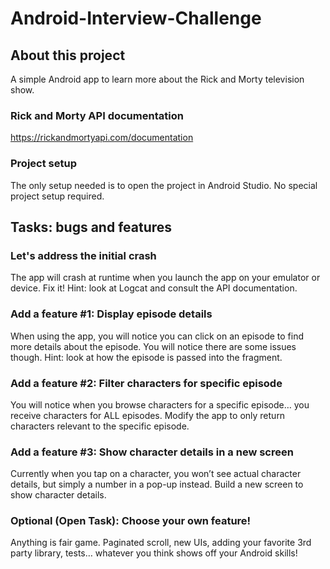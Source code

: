 # Android-Interview-Challenge

## About this project
A simple Android app to learn more about the Rick and Morty television show.

### Rick and Morty API documentation
https://rickandmortyapi.com/documentation

### Project setup
The only setup needed is to open the project in Android Studio. No special project setup required.

## Tasks: bugs and features

### Let's address the initial crash
The app will crash at runtime when you launch the app on your emulator or device. Fix it! Hint: look at Logcat and consult the API documentation.

### Add a feature #1: Display episode details
When using the app, you will notice you can click on an episode to find more details about the episode. You will notice there are some issues though. Hint: look at how the episode is passed into the fragment.

### Add a feature #2: Filter characters for specific episode
You will notice when you browse characters for a specific episode… you receive characters for ALL episodes. Modify the app to only return characters relevant to the specific episode.

### Add a feature #3: Show character details in a new screen
Currently when you tap on a character, you won’t see actual character details, but simply a number in a pop-up instead. Build a new screen to show character details.

### Optional (Open Task): Choose your own feature!
Anything is fair game. Paginated scroll, new UIs, adding your favorite 3rd party library, tests… whatever you think shows off your Android skills!
